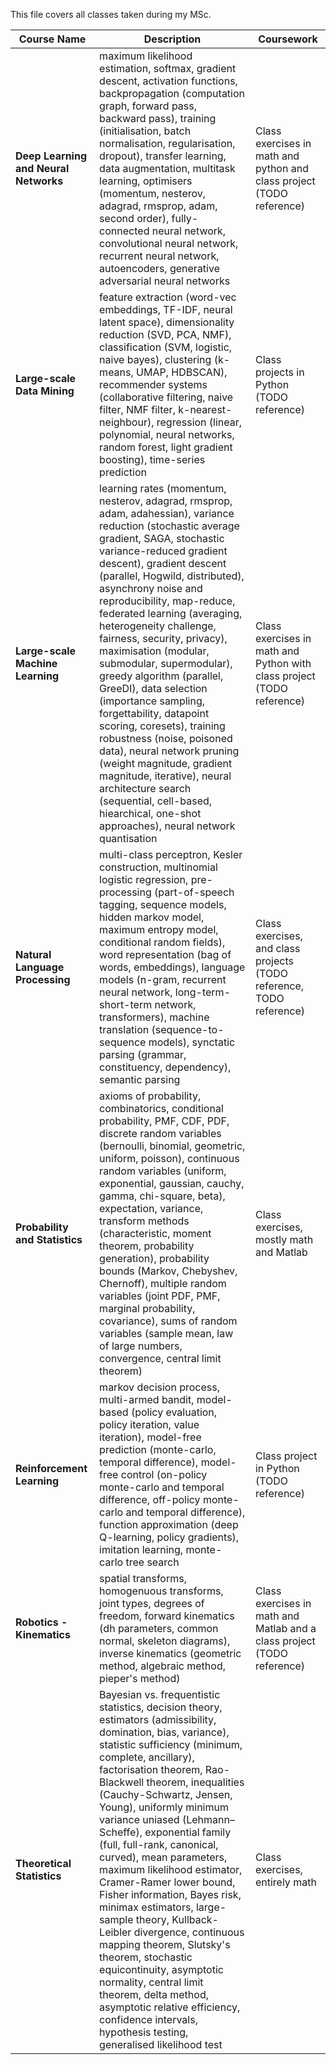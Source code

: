 
This file covers all classes taken during my MSc.

| **Course Name**                       | **Description**                                                                                                                                                                                                                                                                                                                                                                                                                                                                                                                                                                                                                                                                                                                                                                                             | **Coursework**                                                          |
|---------------------------------------|-------------------------------------------------------------------------------------------------------------------------------------------------------------------------------------------------------------------------------------------------------------------------------------------------------------------------------------------------------------------------------------------------------------------------------------------------------------------------------------------------------------------------------------------------------------------------------------------------------------------------------------------------------------------------------------------------------------------------------------------------------------------------------------------------------------|-------------------------------------------------------------------------|
| **Deep Learning and Neural Networks** | maximum likelihood estimation, softmax, gradient descent, activation functions, backpropagation (computation graph, forward pass, backward pass), training (initialisation, batch normalisation, regularisation, dropout), transfer learning, data augmentation, multitask learning, optimisers (momentum, nesterov, adagrad, rmsprop, adam, second order), fully-connected neural network, convolutional neural network, recurrent neural network, autoencoders, generative adversarial neural networks                                                                                                                                                                                                                                                                                                    | Class exercises in math and python and class project (TODO reference)   |
| **Large-scale Data Mining**           | feature extraction (word-vec embeddings, TF-IDF, neural latent space), dimensionality reduction (SVD, PCA, NMF), classification (SVM, logistic, naive bayes), clustering (k-means, UMAP, HDBSCAN), recommender systems (collaborative filtering, naive filter, NMF filter, k-nearest-neighbour), regression (linear, polynomial, neural networks, random forest, light gradient boosting), time-series prediction                                                                                                                                                                                                                                                                                                                                                                                           | Class projects in Python (TODO reference)                               |
| **Large-scale Machine Learning**      | learning rates (momentum, nesterov, adagrad, rmsprop, adam, adahessian), variance reduction (stochastic average gradient, SAGA, stochastic variance-reduced gradient descent), gradient descent (parallel, Hogwild, distributed), asynchrony noise and reproducibility, map-reduce, federated learning (averaging, heterogeneity challenge, fairness, security, privacy), maximisation (modular, submodular, supermodular), greedy algorithm (parallel, GreeDI), data selection (importance sampling, forgettability, datapoint scoring, coresets), training robustness (noise, poisoned data), neural network pruning (weight magnitude, gradient magnitude, iterative), neural architecture search (sequential, cell-based, hiearchical, one-shot approaches), neural network quantisation                | Class exercises in math and Python with class project (TODO reference)  |
| **Natural Language Processing**       | multi-class perceptron, Kesler construction, multinomial logistic regression, pre-processing (part-of-speech tagging, sequence models, hidden markov model, maximum entropy model, conditional random fields), word representation (bag of words, embeddings), language models (n-gram, recurrent neural network, long-term-short-term network, transformers), machine translation (sequence-to-sequence models), synctatic parsing (grammar, constituency, dependency), semantic parsing                                                                                                                                                                                                                                                                                                                   | Class exercises, and class projects (TODO reference, TODO reference)    |
| **Probability and Statistics**        | axioms of probability, combinatorics, conditional probability, PMF, CDF, PDF, discrete random variables (bernoulli, binomial, geometric, uniform, poisson), continuous random variables (uniform, exponential, gaussian, cauchy, gamma, chi-square, beta), expectation, variance, transform methods (characteristic, moment theorem, probability generation), probability bounds (Markov, Chebyshev, Chernoff), multiple random variables (joint PDF, PMF, marginal probability, covariance), sums of random variables (sample mean, law of large numbers, convergence, central limit theorem)                                                                                                                                                                                                              | Class exercises, mostly math and Matlab                                 |
| **Reinforcement Learning**            | markov decision process, multi-armed bandit, model-based (policy evaluation, policy iteration, value iteration), model-free prediction (monte-carlo, temporal difference), model-free control (on-policy monte-carlo and temporal difference, off-policy monte-carlo and temporal difference), function approximation (deep Q-learning, policy gradients), imitation learning, monte-carlo tree search                                                                                                                                                                                                                                                                                                                                                                                                      | Class project in Python (TODO reference)                                |
| **Robotics - Kinematics**             | spatial transforms, homogenuous transforms, joint types, degrees of freedom, forward kinematics (dh parameters, common normal, skeleton diagrams), inverse kinematics (geometric method, algebraic method, pieper's method)                                                                                                                                                                                                                                                                                                                                                                                                                                                                                                                                                                                 | Class exercises in math and Matlab and a class project (TODO reference) |
| **Theoretical Statistics**            | Bayesian vs. frequentistic statistics, decision theory, estimators (admissibility, domination, bias, variance), statistic sufficiency (minimum, complete, ancillary), factorisation theorem, Rao-Blackwell theorem, inequalities (Cauchy-Schwartz, Jensen, Young), uniformly minimum variance uniased (Lehmann–Scheffe), exponential family (full, full-rank, canonical, curved), mean parameters, maximum likelihood estimator, Cramer-Ramer lower bound, Fisher information, Bayes risk, minimax estimators, large-sample theory, Kullback-Leibler divergence, continuous mapping theorem, Slutsky's theorem, stochastic equicontinuity, asymptotic normality, central limit theorem, delta method, asymptotic relative efficiency, confidence intervals, hypothesis testing, generalised likelihood test | Class exercises, entirely math                                          |
